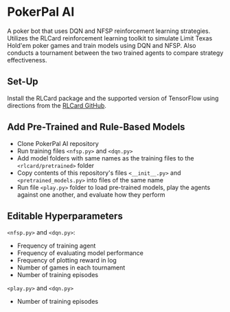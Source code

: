 # PokerPal AI

A poker bot that uses DQN and NFSP reinforcement learning strategies. Utilizes the RLCard reinforcement learning toolkit to simulate Limit Texas Hold'em poker games and train models using DQN and NFSP. Also conducts a tournament between the two trained agents to compare strategy effectiveness.

## Set-Up

Install the RLCard package and the supported version of TensorFlow using directions from the [RLCard GitHub](https://github.com/datamllab/rlcard).

## Add Pre-Trained and Rule-Based Models

  * Clone PokerPal AI repository
  * Run training files `<nfsp.py>` and `<dqn.py>`
  * Add model folders with same names as the training files to the `<rlcard/pretrained>` folder
  * Copy contents of this repository's files `<__init__.py>` and `<pretrained_models.py>` into files of the same name
  * Run file `<play.py>` folder to load pre-trained models, play the agents against one another, and evaluate how they perform
  
## Editable Hyperparameters
`<nfsp.py>` and `<dqn.py>`:
  * Frequency of training agent
  * Frequency of evaluating model performance
  * Frequency of plotting reward in log
  * Number of games in each tournament
  * Number of training episodes

`<play.py>` and `<dqn.py>`
  * Number of training episodes
